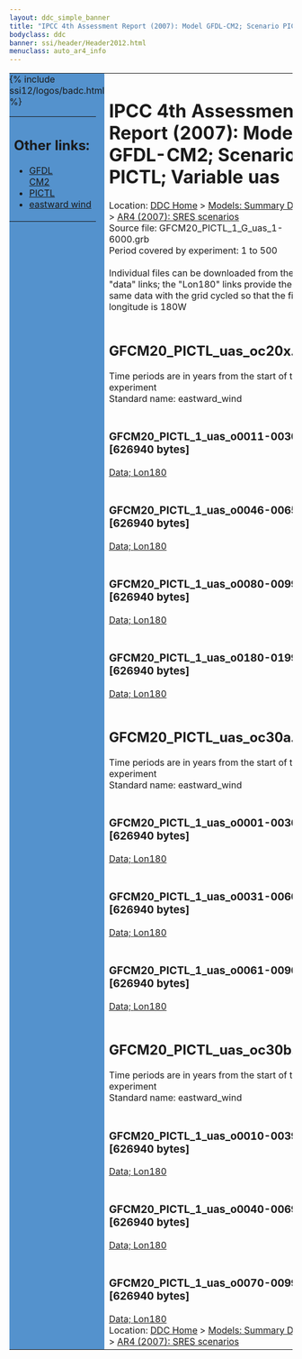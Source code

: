 ```yaml
---
layout: ddc_simple_banner
title: "IPCC 4th Assessment Report (2007): Model GFDL-CM2; Scenario PICTL; Variable uas"
bodyclass: ddc
banner: ssi/header/Header2012.html
menuclass: auto_ar4_info
---
```



<table width="100%" border="0" cellspacing="0" cellpadding="0" style="border-collapse: collapse;">
<tr style="margin:0;padding:0;border:0;">
<td style="margin:0;padding:0;border:0;height:1pt;width:150pt;background:#5492CD;" valign="top" >

<div id="lh-col2" class="auto_ar4_info">
<table class="menumain" bgcolor="#5492CD" cellspacing="0" width="100%" border="0">
<tr><td>
<h2> Other links:</h2>
<ul>
<li><a href="/auto/ar4/model-GFDL-CM2.html">GFDL<br/>CM2</a></li>
<li><a href="/auto/ar4/scenario-PICTL.html">PICTL</a></li>
<li><a href="/auto/ar4/var-eastward_wind.html">eastward wind</a></li>
</ul>
</td></tr>
{% include ssi12/logos/badc.html %}
</table>
</div>
</td>
<td><h1>IPCC 4th Assessment Report (2007): Model GFDL-CM2; Scenario PICTL; Variable uas</h1>

<!-- Breadcrumb1 -->
<div id="breadcrumb1" align="left">
Location: <a href="/index.html">DDC Home</a> > <a href="/sim/gcm_clim/">Models: Summary Data</a>
> <a href="/sim/gcm_clim/SRES_AR4/index.html">AR4 (2007): SRES scenarios</a>
</div>
<!-- End of Breadcrumb1 -->Source file: GFCM20_PICTL_1_G_uas_1-6000.grb
<br/>
Period covered by experiment: 1 to 500<br/>
<br/>Individual files can be downloaded from the "data" links; the "Lon180" links provide the same data
         with the grid cycled so that the first longitude is 180W<br/>
<br/><h2>GFCM20_PICTL_uas_oc20x.tar</h2>
Time periods are in years from the start of the experiment<br/>
Standard name: eastward_wind<br>
<br/><h3>GFCM20_PICTL_1_uas_o0011-0030.nc [626940 bytes]</h3>
<a href="http://apps.ipcc-data.org/cgi-bin/downl/ar4_nc/uas/GFCM20_PICTL_1_uas_o0011-0030.nc">Data; </a><a href="http://apps.ipcc-data.org/cgi-bin/downl/ar4_nc/uas/GFCM20_PICTL_1_uas_o0011-0030.cyto180.nc"> Lon180</a><br/>
<br/><h3>GFCM20_PICTL_1_uas_o0046-0065.nc [626940 bytes]</h3>
<a href="http://apps.ipcc-data.org/cgi-bin/downl/ar4_nc/uas/GFCM20_PICTL_1_uas_o0046-0065.nc">Data; </a><a href="http://apps.ipcc-data.org/cgi-bin/downl/ar4_nc/uas/GFCM20_PICTL_1_uas_o0046-0065.cyto180.nc"> Lon180</a><br/>
<br/><h3>GFCM20_PICTL_1_uas_o0080-0099.nc [626940 bytes]</h3>
<a href="http://apps.ipcc-data.org/cgi-bin/downl/ar4_nc/uas/GFCM20_PICTL_1_uas_o0080-0099.nc">Data; </a><a href="http://apps.ipcc-data.org/cgi-bin/downl/ar4_nc/uas/GFCM20_PICTL_1_uas_o0080-0099.cyto180.nc"> Lon180</a><br/>
<br/><h3>GFCM20_PICTL_1_uas_o0180-0199.nc [626940 bytes]</h3>
<a href="http://apps.ipcc-data.org/cgi-bin/downl/ar4_nc/uas/GFCM20_PICTL_1_uas_o0180-0199.nc">Data; </a><a href="http://apps.ipcc-data.org/cgi-bin/downl/ar4_nc/uas/GFCM20_PICTL_1_uas_o0180-0199.cyto180.nc"> Lon180</a><br/>
<br/><h2>GFCM20_PICTL_uas_oc30a.tar</h2>
Time periods are in years from the start of the experiment<br/>
Standard name: eastward_wind<br>
<br/><h3>GFCM20_PICTL_1_uas_o0001-0030.nc [626940 bytes]</h3>
<a href="http://apps.ipcc-data.org/cgi-bin/downl/ar4_nc/uas/GFCM20_PICTL_1_uas_o0001-0030.nc">Data; </a><a href="http://apps.ipcc-data.org/cgi-bin/downl/ar4_nc/uas/GFCM20_PICTL_1_uas_o0001-0030.cyto180.nc"> Lon180</a><br/>
<br/><h3>GFCM20_PICTL_1_uas_o0031-0060.nc [626940 bytes]</h3>
<a href="http://apps.ipcc-data.org/cgi-bin/downl/ar4_nc/uas/GFCM20_PICTL_1_uas_o0031-0060.nc">Data; </a><a href="http://apps.ipcc-data.org/cgi-bin/downl/ar4_nc/uas/GFCM20_PICTL_1_uas_o0031-0060.cyto180.nc"> Lon180</a><br/>
<br/><h3>GFCM20_PICTL_1_uas_o0061-0090.nc [626940 bytes]</h3>
<a href="http://apps.ipcc-data.org/cgi-bin/downl/ar4_nc/uas/GFCM20_PICTL_1_uas_o0061-0090.nc">Data; </a><a href="http://apps.ipcc-data.org/cgi-bin/downl/ar4_nc/uas/GFCM20_PICTL_1_uas_o0061-0090.cyto180.nc"> Lon180</a><br/>
<br/><h2>GFCM20_PICTL_uas_oc30b.tar</h2>
Time periods are in years from the start of the experiment<br/>
Standard name: eastward_wind<br>
<br/><h3>GFCM20_PICTL_1_uas_o0010-0039.nc [626940 bytes]</h3>
<a href="http://apps.ipcc-data.org/cgi-bin/downl/ar4_nc/uas/GFCM20_PICTL_1_uas_o0010-0039.nc">Data; </a><a href="http://apps.ipcc-data.org/cgi-bin/downl/ar4_nc/uas/GFCM20_PICTL_1_uas_o0010-0039.cyto180.nc"> Lon180</a><br/>
<br/><h3>GFCM20_PICTL_1_uas_o0040-0069.nc [626940 bytes]</h3>
<a href="http://apps.ipcc-data.org/cgi-bin/downl/ar4_nc/uas/GFCM20_PICTL_1_uas_o0040-0069.nc">Data; </a><a href="http://apps.ipcc-data.org/cgi-bin/downl/ar4_nc/uas/GFCM20_PICTL_1_uas_o0040-0069.cyto180.nc"> Lon180</a><br/>
<br/><h3>GFCM20_PICTL_1_uas_o0070-0099.nc [626940 bytes]</h3>
<a href="http://apps.ipcc-data.org/cgi-bin/downl/ar4_nc/uas/GFCM20_PICTL_1_uas_o0070-0099.nc">Data; </a><a href="http://apps.ipcc-data.org/cgi-bin/downl/ar4_nc/uas/GFCM20_PICTL_1_uas_o0070-0099.cyto180.nc"> Lon180</a><br/>
<!-- Breadcrumb2 -->
<div id="breadcrumb2" align="left">
Location: <a href="/index.html">DDC Home</a> > <a href="/sim/gcm_clim/">Models: Summary Data</a>
> <a href="/sim/gcm_clim/SRES_AR4/index.html">AR4 (2007): SRES scenarios</a>
</div>
<!-- End of Breadcrumb2 --></td></tr></table>
